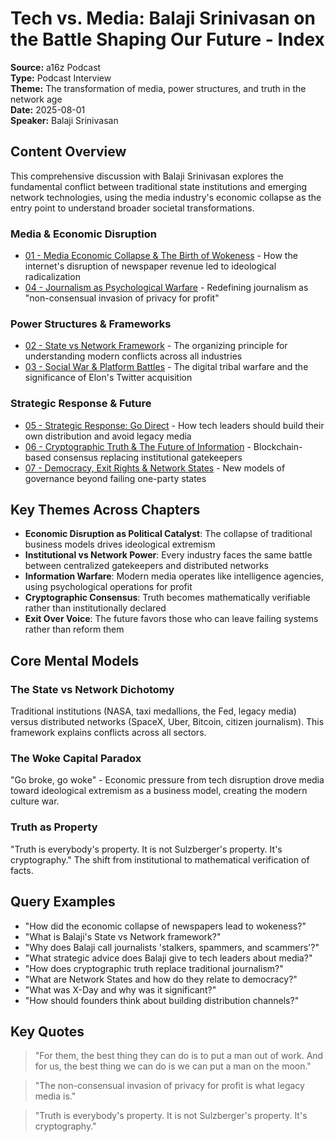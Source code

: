 # Tech vs. Media: Balaji Srinivasan on the Battle Shaping Our Future - Index

**Source:** a16z Podcast  
**Type:** Podcast Interview  
**Theme:** The transformation of media, power structures, and truth in the network age  
**Date:** 2025-08-01  
**Speaker:** Balaji Srinivasan  

## Content Overview

This comprehensive discussion with Balaji Srinivasan explores the fundamental conflict between traditional state institutions and emerging network technologies, using the media industry's economic collapse as the entry point to understand broader societal transformations.

### Media & Economic Disruption
- [01 - Media Economic Collapse & The Birth of Wokeness](01_media-economic-collapse-wokeness.md) - How the internet's disruption of newspaper revenue led to ideological radicalization
- [04 - Journalism as Psychological Warfare](04_journalism-as-psychological-warfare.md) - Redefining journalism as "non-consensual invasion of privacy for profit"

### Power Structures & Frameworks
- [02 - State vs Network Framework](02_state-vs-network-framework.md) - The organizing principle for understanding modern conflicts across all industries
- [03 - Social War & Platform Battles](03_social-war-platform-battles.md) - The digital tribal warfare and the significance of Elon's Twitter acquisition

### Strategic Response & Future
- [05 - Strategic Response: Go Direct](05_strategic-response-go-direct.md) - How tech leaders should build their own distribution and avoid legacy media
- [06 - Cryptographic Truth & The Future of Information](06_cryptographic-truth-future.md) - Blockchain-based consensus replacing institutional gatekeepers
- [07 - Democracy, Exit Rights & Network States](07_democracy-exit-rights-network-states.md) - New models of governance beyond failing one-party states

## Key Themes Across Chapters

- **Economic Disruption as Political Catalyst**: The collapse of traditional business models drives ideological extremism
- **Institutional vs Network Power**: Every industry faces the same battle between centralized gatekeepers and distributed networks
- **Information Warfare**: Modern media operates like intelligence agencies, using psychological operations for profit
- **Cryptographic Consensus**: Truth becomes mathematically verifiable rather than institutionally declared
- **Exit Over Voice**: The future favors those who can leave failing systems rather than reform them

## Core Mental Models

### The State vs Network Dichotomy
Traditional institutions (NASA, taxi medallions, the Fed, legacy media) versus distributed networks (SpaceX, Uber, Bitcoin, citizen journalism). This framework explains conflicts across all sectors.

### The Woke Capital Paradox
"Go broke, go woke" - Economic pressure from tech disruption drove media toward ideological extremism as a business model, creating the modern culture war.

### Truth as Property
"Truth is everybody's property. It is not Sulzberger's property. It's cryptography." The shift from institutional to mathematical verification of facts.

## Query Examples
- "How did the economic collapse of newspapers lead to wokeness?"
- "What is Balaji's State vs Network framework?"
- "Why does Balaji call journalists 'stalkers, spammers, and scammers'?"
- "What strategic advice does Balaji give to tech leaders about media?"
- "How does cryptographic truth replace traditional journalism?"
- "What are Network States and how do they relate to democracy?"
- "What was X-Day and why was it significant?"
- "How should founders think about building distribution channels?"

## Key Quotes

> "For them, the best thing they can do is to put a man out of work. And for us, the best thing we can do is we can put a man on the moon."

> "The non-consensual invasion of privacy for profit is what legacy media is."

> "Truth is everybody's property. It is not Sulzberger's property. It's cryptography."
